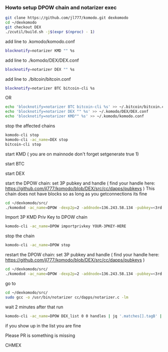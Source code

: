 ### Howto setup DPOW chain and notarizer exec

```bash
git clone https://github.com/jl777/komodo.git dexkomodo
cd ~/dexkomodo
git checkout DEX
./zcutil/build.sh -j$(expr $(nproc) - 1)
```

add line to .komodo/komodo.conf
```bash
blocknotify=notarizer KMD "" %s
```

add line to ./komodo/DEX/DEX.conf
```bash
blocknotify=notarizer DEX "" %s
```

add line to ./bitcoin/bitcoin.conf
```bash
blocknotify=notarizer BTC bitcoin-cli %s
```

OR

```bash
echo 'blocknotify=notarizer BTC bitcoin-cli %s' >> ~/.bitcoin/bitcoin.conf
echo 'blocknotify=notarizer DEX "" %s' >> ~/.komodo/DEX/DEX.conf
echo 'blocknotify=notarizer KMD"" %s' >> ~/.komodo/komodo.conf
```
stop the affected chains

```bash
komodo-cli stop
komodo-cli -ac_name=DEX stop
bitcoin-cli stop
```
start KMD ( you are on mainnode don't forget setgenerate true 1)

start BTC

start DEX

start the DPOW chain: set 3P pubkey and handle ( find your handle here: https://github.com/jl777/komodo/blob/DEX/src/cc/dapps/pubkeys )
This chain does not have blocks so as long as you getconnections its fine

```bash
cd ~/dexkomodo/src/
./komodod -ac_name=DPOW -dexp2p=2 -addnode=136.243.58.134 -pubkey=<3rd party notarypubkey> -handle=YOUR-HANDLE
```
Import 3P KMD Priv Key to DPOW chain
```bash
komodo-cli -ac_name=DPOW importprivkey YOUR-3PKEY-HERE
```
stop the chain
```bash
komodo-cli -ac_name=DPOW stop
```

restart the DPOW chain: set 3P pubkey and handle ( find your handle here: https://github.com/jl777/komodo/blob/DEX/src/cc/dapps/pubkeys )
```bash
cd ~/dexkomodo/src/
./komodod -ac_name=DPOW -dexp2p=2 -addnode=136.243.58.134 -pubkey=<3rd party notarypubkey> -handle=YOUR-HANDLE    ( find your handle here: https://github.com/jl777/komodo/blob/DEX/src/cc/dapps/pubkeys )
```

go to
```bash
cd ~/dexkomodo/src/
sudo gcc -o /usr/bin/notarizer cc/dapps/notarizer.c -lm
```

wait 2 minutes after that run

```bash
komodo-cli -ac_name=DPOW DEX_list 0 0 handles | jq '.matches[].tagB' | sort | uniq | jq
```
if you show up in the list you are fine

Please PR is something is missing

CHMEX






